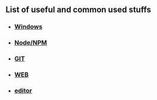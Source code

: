 ## List of useful and common used stuffs

- ### [Windows](./windows/readme.md#menu)
- ### [Node/NPM](./node/readme.md#menu)
- ### [GIT](./git/readme.md#menu)
- ### [WEB](./web/readme.md#menu)
- ### [editor](./editor/readme.md#menu)
